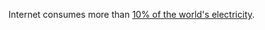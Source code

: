 <!-- 
.. title: How to make your website energy efficient
.. slug: how-to-make-your-website-energy-efficient
.. date: 2020-02-05 20:09:01+02:00
.. tags: low-tech, website, energy
.. category: 
.. link: 
.. description: 
.. type: text
.. status: draft
-->

Internet consumes more than [10% of the world's electricity](https://www.insidescandinavianbusiness.com/article.php?id=356).
